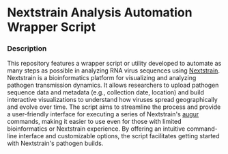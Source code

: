 # Nextstrain Analysis Automation Wrapper Script
### Description
This repository features a wrapper script or utility developed to automate as many steps as possible in analyzing RNA virus sequences using [Nextstrain](https://nextstrain.org/). Nextstrain is a bioinformatics platform for visualizing and analyzing pathogen transmission dynamics. It allows researchers to upload pathogen sequence data and metadata (e.g., collection date, location) and build interactive visualizations to understand how viruses spread geographically and evolve over time. The script aims to streamline the process and provide a user-friendly interface for executing a series of Nextstrain's [augur](https://docs.nextstrain.org/projects/augur/en/stable/#) commands, making it easier to use even for those with limited bioinformatics or Nextstrain experience. By offering an intuitive command-line interface and customizable options, the script facilitates getting started with Nextstrain's pathogen builds.

